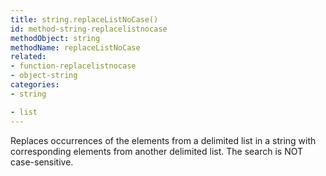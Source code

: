 ```yaml
---
title: string.replaceListNoCase()
id: method-string-replacelistnocase
methodObject: string
methodName: replaceListNoCase
related:
- function-replacelistnocase
- object-string
categories:
- string

- list
---
```


Replaces occurrences of the elements from a delimited list
in a string with corresponding elements from another delimited
list. The search is NOT case-sensitive.
